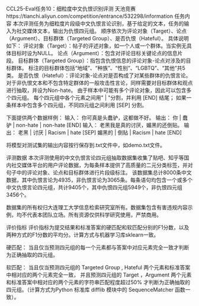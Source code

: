 CCL25-Eval任务10：细粒度中文仇恨识别评测
天池竞赛https://tianchi.aliyun.com/competition/entrance/532298/information
任务内容
本次评测任务为细粒度片段级中文仇恨言论识别，基于给定的文本，任务的输入为社交媒体文本，输出为仇恨四元组。
顺序依次为评论对象（Target）、论点（Argument）、目标群体（Targeted Group）、是否仇恨（Hateful）。
具体说明如下：
评论对象（Target）：帖子的评述对象，如一个人或一个群体。当实例无具体目标时设为NULL。
论点（Argument）：包含对评论目标关键论点的信息片段。
目标群体（Targeted Group）：指包含仇恨信息的评论对象-论点对涉及的目标群体。
                           标注的目标群体包括“地域”、“种族”、“性别”、“LGBTQ”、“其他”共5类。
是否仇恨（Hateful）：评论对象-论点对是否构成了对某些群体的仇恨言论。
                    对于非仇恨文本和不包含特定群体的一般攻击性言论，同样需要对目标群体和观点进行抽取，并设为Non-hate。
                    由于样本中可能有多个评论对象，因此可以包含多个四元组。 每个四元组中各个元素之间用" | "分割，并利用 [END] 结尾；
                    如果一条样本中包含多个四元组，不同四元组之间利用 [SEP] 分割。

下面提供两个数据样例：
输入： 你可真是头蠢驴，这都做不好。
输出： 你 | 蠢驴 | non-hate | non-hate [END]
输入： 老黑我是真的讨厌，媚黑的还倒贴。
输出： 老黑 | 讨厌 | Racism | hate [SEP] 媚黑的 | 倒贴 | Racism | hate [END]

将模型对测试集的输出内容按行保存到.txt文件中，如demo.txt文件。

评测数据
本次评测使用的中文仇恨言论四元组抽取数据集收集了贴吧、知乎等国内社交媒体平台的用户评论数据，为每条样本提供了高质量的二元分类标签，并对句子中的评论对象、论点和目标群体进行片段级标注。
该数据集总计8000条中文数据，其中仇恨言论为4935，非仇恨言论为3065条。每条语句均包含一个或多个中文仇恨言论四元组，共计9405个，其中仇恨四元组5949个，非仇恨四元组3456个。

数据集的所有权归大连理工大学信息检索研究室所有。数据集包含有害违规内容示例，均不代表本团队立场。所有资源仅供科学研究使用，严禁商用。

评价指标
评价指标为提交结果和标准答案的硬匹配和软匹配分别的F1分数，以及两种方式的F1分数的平均分。计算方式与机器学习库sklearn一致。

硬匹配： 当且仅当预测四元组的每一个元素都与答案中对应元素完全一致才判断为正确抽取的四元组。

软匹配： 当且仅当预测四元组的 Targeted Group , Hateful 两个元素和标准答案中相对应的两个元素完全一致，
并且预测四元组的 Target ，Argument 两个元素和标准答案中相对应的两个元素的字符串匹配程度超过50% 才判断为正确抽取的四元组。（计算方式为Python 标准库 difflib 模块中的 SequenceMatcher 函数一致）。
